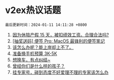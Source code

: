 # v2ex热议话题

`最后更新时间：2024-01-11 14:11:28 +0800`

1. [因为休陪产假 15 天，被扣绩效工资。合理合法吗?](https://www.v2ex.com/t/1007682)
1. [[抽奖送码] 便签 Pro: MacOS 最锋利的便签笔记](https://www.v2ex.com/t/1007492)
1. [该怎么办呢？能上岸却上不了。](https://www.v2ex.com/t/1007481)
1. [准备换手机预算 3K-5K](https://www.v2ex.com/t/1007704)
1. [想换车，有点纠结~](https://www.v2ex.com/t/1007521)
1. [曾经你们是什么样的孩子？](https://www.v2ex.com/t/1007701)
1. [挂专家号，碰到态度不好爱理不理的专家该怎么办](https://www.v2ex.com/t/1007712)

